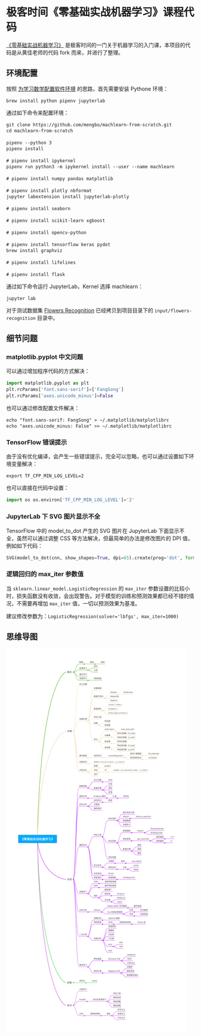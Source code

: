 # 极客时间《零基础实战机器学习》课程代码

[《零基础实战机器学习》](https://time.geekbang.org/column/intro/100085501) 是极客时间的一门关于机器学习的入门课，本项目的代码是从黄佳老师的代码 fork 而来，并进行了整理。

## 环境配置

按照 [为学习数学配置软件环境](https://zhuanlan.zhihu.com/p/98674607) 的思路，首先需要安装 Pythone 环境：

```shell
brew install python pipenv jupyterlab
```

通过如下命令来配置环境：

```shell
git clone https://github.com/mengbo/machlearn-from-scratch.git
cd machlearn-from-scratch

pipenv --python 3
pipenv install

# pipenv install ipykernel
pipenv run python3 -m ipykernel install --user --name machlearn

# pipenv install numpy pandas matplotlib
	
# pipenv install plotly nbformat
jupyter labextension install jupyterlab-plotly

# pipenv install seaborn

# pipenv install scikit-learn xgboost

# pipenv install opencv-python

# pipenv install tensorflow keras pydot
brew install graphviz

# pipenv install lifelines

# pipenv install flask
```

通过如下命令运行 JupyterLab，Kernel 选择 machlearn：

```
jupyter lab
```

对于测试数据集 [Flowers Recognition](https://www.kaggle.com/datasets/alxmamaev/flowers-recognition) 已经拷贝到项目目录下的 `input/flowers-recognition` 目录中。


## 细节问题

### matplotlib.pyplot 中文问题

可以通过增加程序代码的方式解决：

```python
import matplotlib.pyplot as plt
plt.rcParams['font.sans-serif']=['FangSong']
plt.rcParams['axes.unicode_minus']=False
```

也可以通过修改配置文件解决：

```shell
echo "font.sans-serif: FangSong" > ~/.matplotlib/matplotlibrc
echo "axes.unicode_minus: False" >> ~/.matplotlib/matplotlibrc
```

### TensorFlow 错误提示

由于没有优化编译，会产生一些错误提示，完全可以忽略，也可以通过设置如下环境变量解决：

```shell
export TF_CPP_MIN_LOG_LEVEL=2
```

也可以直接在代码中设置：

```python
import os os.environ['TF_CPP_MIN_LOG_LEVEL']='2'
```


### JupyterLab 下 SVG 图片显示不全

TensorFlow 中的 model_to_dot 产生的 SVG 图片在 JupyterLab 下面显示不全，虽然可以通过调整 CSS 等方法解决，但最简单的办法是修改图片的 DPI 值，例如如下代码：

```python
SVG(model_to_dot(cnn, show_shapes=True, dpi=65).create(prog='dot', format='svg'))
```

### 逻辑回归的 max_iter 参数值

当 `sklearn.linear_model.LogisticRegression` 的  `max_iter` 参数设置的比较小时，损失函数没有收敛，会出现警告。对于模型的训练和预测效果都已经不错的情况，不需要再增加 `max_iter` 值，一切以预测效果为基准。

建议修改参数为：`LogisticRegression(solver='lbfgs', max_iter=1000)`


## 思维导图

![思维导图](https://github.com/mengbo/machlearn-from-scratch/blob/main/machlearn-from-scratch.mm.png?raw=true)


